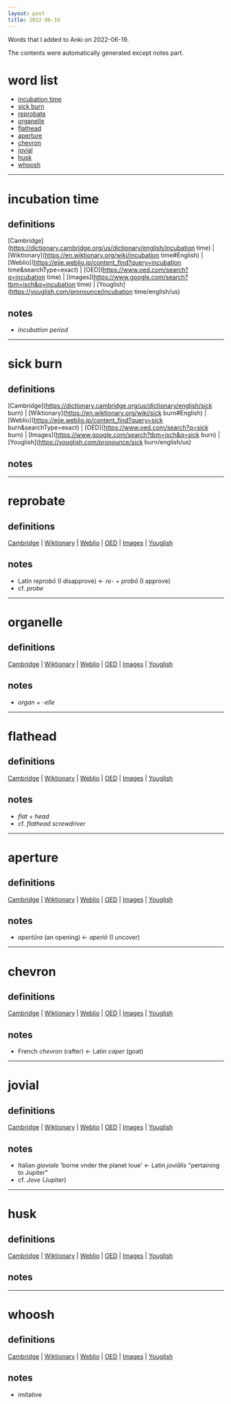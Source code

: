 ```yaml
---
layout: post
title: 2022-06-19
---
```


Words that I added to Anki on 2022-06-19.

The contents were automatically generated except notes part.
# word list
- [incubation time](#incubation-time)
- [sick burn](#sick-burn)
- [reprobate](#reprobate)
- [organelle](#organelle)
- [flathead](#flathead)
- [aperture](#aperture)
- [chevron](#chevron)
- [jovial](#jovial)
- [husk](#husk)
- [whoosh](#whoosh)

---

# incubation time
## definitions
[Cambridge](https://dictionary.cambridge.org/us/dictionary/english/incubation time)
|
[Wiktionary](https://en.wiktionary.org/wiki/incubation time#English)
|
[Weblio](https://ejje.weblio.jp/content_find?query=incubation time&searchType=exact)
|
[OED](https://www.oed.com/search?q=incubation time)
|
[Images](https://www.google.com/search?tbm=isch&q=incubation time)
|
[Youglish](https://youglish.com/pronounce/incubation time/english/us)

## notes
- *incubation period*

---

# sick burn
## definitions
[Cambridge](https://dictionary.cambridge.org/us/dictionary/english/sick burn)
|
[Wiktionary](https://en.wiktionary.org/wiki/sick burn#English)
|
[Weblio](https://ejje.weblio.jp/content_find?query=sick burn&searchType=exact)
|
[OED](https://www.oed.com/search?q=sick burn)
|
[Images](https://www.google.com/search?tbm=isch&q=sick burn)
|
[Youglish](https://youglish.com/pronounce/sick burn/english/us)

## notes

---

# reprobate
## definitions
[Cambridge](https://dictionary.cambridge.org/us/dictionary/english/reprobate)
|
[Wiktionary](https://en.wiktionary.org/wiki/reprobate#English)
|
[Weblio](https://ejje.weblio.jp/content_find?query=reprobate&searchType=exact)
|
[OED](https://www.oed.com/search?q=reprobate)
|
[Images](https://www.google.com/search?tbm=isch&q=reprobate)
|
[Youglish](https://youglish.com/pronounce/reprobate/english/us)

## notes
- Latin *reprobō* (I disapprove) <- *re-* + *probō* (I approve)
- cf. *probe*

---

# organelle
## definitions
[Cambridge](https://dictionary.cambridge.org/us/dictionary/english/organelle)
|
[Wiktionary](https://en.wiktionary.org/wiki/organelle#English)
|
[Weblio](https://ejje.weblio.jp/content_find?query=organelle&searchType=exact)
|
[OED](https://www.oed.com/search?q=organelle)
|
[Images](https://www.google.com/search?tbm=isch&q=organelle)
|
[Youglish](https://youglish.com/pronounce/organelle/english/us)

## notes
- *organ* + *-elle*

---

# flathead
## definitions
[Cambridge](https://dictionary.cambridge.org/us/dictionary/english/flathead)
|
[Wiktionary](https://en.wiktionary.org/wiki/flathead#English)
|
[Weblio](https://ejje.weblio.jp/content_find?query=flathead&searchType=exact)
|
[OED](https://www.oed.com/search?q=flathead)
|
[Images](https://www.google.com/search?tbm=isch&q=flathead)
|
[Youglish](https://youglish.com/pronounce/flathead/english/us)

## notes
- *flat* + *head*
- cf. *flathead screwdriver*

---

# aperture
## definitions
[Cambridge](https://dictionary.cambridge.org/us/dictionary/english/aperture)
|
[Wiktionary](https://en.wiktionary.org/wiki/aperture#English)
|
[Weblio](https://ejje.weblio.jp/content_find?query=aperture&searchType=exact)
|
[OED](https://www.oed.com/search?q=aperture)
|
[Images](https://www.google.com/search?tbm=isch&q=aperture)
|
[Youglish](https://youglish.com/pronounce/aperture/english/us)

## notes
- *apertūra* (an opening) <- *aperiō* (I uncover)

---

# chevron
## definitions
[Cambridge](https://dictionary.cambridge.org/us/dictionary/english/chevron)
|
[Wiktionary](https://en.wiktionary.org/wiki/chevron#English)
|
[Weblio](https://ejje.weblio.jp/content_find?query=chevron&searchType=exact)
|
[OED](https://www.oed.com/search?q=chevron)
|
[Images](https://www.google.com/search?tbm=isch&q=chevron)
|
[Youglish](https://youglish.com/pronounce/chevron/english/us)

## notes
- French *chevron* (rafter) <- Latin *caper* (goat)

---

# jovial
## definitions
[Cambridge](https://dictionary.cambridge.org/us/dictionary/english/jovial)
|
[Wiktionary](https://en.wiktionary.org/wiki/jovial#English)
|
[Weblio](https://ejje.weblio.jp/content_find?query=jovial&searchType=exact)
|
[OED](https://www.oed.com/search?q=jovial)
|
[Images](https://www.google.com/search?tbm=isch&q=jovial)
|
[Youglish](https://youglish.com/pronounce/jovial/english/us)

## notes
- Italian *gioviale* 'borne vnder the planet Ioue' <- Latin *joviālis* "pertaining to Jupiter"
- cf. *Jove* (Jupiter)

---

# husk
## definitions
[Cambridge](https://dictionary.cambridge.org/us/dictionary/english/husk)
|
[Wiktionary](https://en.wiktionary.org/wiki/husk#English)
|
[Weblio](https://ejje.weblio.jp/content_find?query=husk&searchType=exact)
|
[OED](https://www.oed.com/search?q=husk)
|
[Images](https://www.google.com/search?tbm=isch&q=husk)
|
[Youglish](https://youglish.com/pronounce/husk/english/us)

## notes

---

# whoosh
## definitions
[Cambridge](https://dictionary.cambridge.org/us/dictionary/english/whoosh)
|
[Wiktionary](https://en.wiktionary.org/wiki/whoosh#English)
|
[Weblio](https://ejje.weblio.jp/content_find?query=whoosh&searchType=exact)
|
[OED](https://www.oed.com/search?q=whoosh)
|
[Images](https://www.google.com/search?tbm=isch&q=whoosh)
|
[Youglish](https://youglish.com/pronounce/whoosh/english/us)

## notes
- imitative

